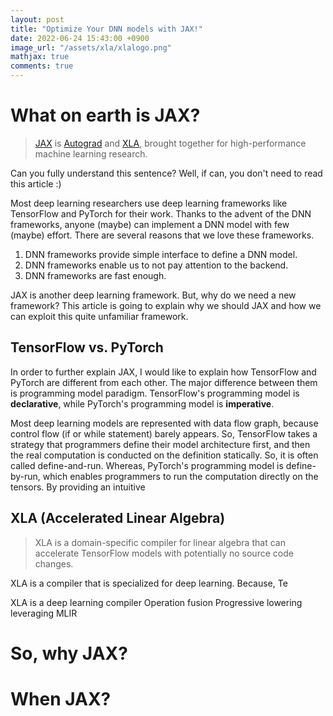 ```yaml
---
layout: post
title: "Optimize Your DNN models with JAX!"
date: 2022-06-24 15:43:00 +0900
image_url: "/assets/xla/xlalogo.png"
mathjax: true
comments: true
---
```


# What on earth is JAX?

> [JAX](https://github.com/google/jax) is [Autograd](https://github.com/hips/autograd) and [XLA](https://www.tensorflow.org/xla), brought together for high-performance machine learning research.

Can you fully understand this sentence? Well, if can, you don't need to read this article :)

Most deep learning researchers use deep learning frameworks like TensorFlow and PyTorch for their work. Thanks to the advent of the DNN frameworks, anyone (maybe) can implement a DNN model with few (maybe) effort.
There are several reasons that we love these frameworks. 
1. DNN frameworks provide simple interface to define a DNN model.
2. DNN frameworks enable us to not pay attention to the backend.
3. DNN frameworks are fast enough. 

JAX is another deep learning framework. But, why do we need a new framework?
This article is going to explain why we should JAX and how we can exploit this quite unfamiliar framework.

## TensorFlow vs. PyTorch
In order to further explain JAX, I would like to explain how TensorFlow and PyTorch are different from each other. The major difference between them is programming model paradigm. TensorFlow's programming model is __declarative__, while PyTorch's programming model is __imperative__. 

Most deep learning models are represented with data flow graph, because control flow (if or while statement) barely appears. So, TensorFlow takes a strategy that programmers define their model architecture first, and then the real computation is conducted on the definition statically. So, it is often called define-and-run. Whereas, PyTorch's programming model is define-by-run, which enables programmers to run the computation directly on the tensors. By providing an intuitive 

## XLA (Accelerated Linear Algebra)

> XLA is a domain-specific compiler for linear algebra that can accelerate TensorFlow models with potentially no source code changes.

XLA is a compiler that is specialized for deep learning. Because, Te

XLA is a deep learning compiler
Operation fusion
Progressive lowering leveraging MLIR

# So, why JAX?


# When JAX?
